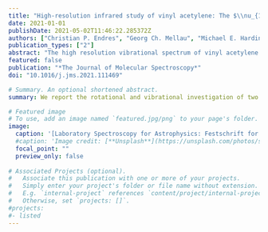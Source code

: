```yaml
---
title: "High-resolution infrared study of vinyl acetylene: The $\\nu_{13}$ (214 cm$^{-1}$) and $\\nu_{18}$ (304 cm$^{-1}$) fundamentals"
date: 2021-01-01
publishDate: 2021-05-02T11:46:22.285372Z
authors: ["Christian P. Endres", "Georg Ch. Mellau", "Michael E. Harding", "Marie-Aline Martin-Drumel", "Holger Lichau", "Sven Thorwirth"]
publication_types: ["2"]
abstract: "The high resolution vibrational spectrum of vinyl acetylene (C<sub>2</sub>H<sub>3</sub>CCH) has been investigated in the far infrared region from 180 to 360 cm$^{-1}$ using the Bruker IFS 120 HR spectrometer at Justus-Liebig-Universität, Gießen, Germany. The two energetically lowest vibrational fundamentals ν$_{13}$ and ν$_{18}$ at 214 cm$^{-1}$ and 304 cm$^{-1}$ , respectively, were measured at a resolution of 0.0016 cm$^{-1}$ . In addition to the fundamental modes, several hot bands originating from either ν$_{13}$ or ν$_{18}$ were observed and analyzed. The spectroscopic analysis was supported by high-level quantum chemical coupled-cluster calculations. In addition to the infrared study, so far unpublished millimeter-wave vibrational satellites that were measured in the course of an earlier study of the pure rotational spectrum of vinyl acetylene in its ground vibrational state ([Thorwirth and Lichau, Astron. Astrophys. 398, L11, 2003](https://www.aanda.org/articles/aa/abs/2003/05/aaek204/aaek204.html)) were added to the data set and are reported here for the first time."
featured: false
publication: "*The Journal of Molecular Spectroscopy*"
doi: "10.1016/j.jms.2021.111469"

# Summary. An optional shortened abstract.
summary: We report the rotational and vibrational investigation of two polar derivatives of adamantane (C<sub>10</sub>H<sub>16</sub>), 1-cyanoadamantane (C<sub>10</sub>H<sub>15</sub>--CN) and 1-isocyanoadamantane (C<sub>10</sub>H<sub>15</sub>--NC), providing all necessary information for an active search of these species in space.

# Featured image
# To use, add an image named `featured.jpg/png` to your page's folder. 
image:
  caption: '[Laboratory Spectroscopy for Astrophysics: Festschrift for Stephan Schlemmer](https://www.sciencedirect.com/journal/journal-of-molecular-spectroscopy/special-issue/104G321Z9MJ) (Special Issue)'
  #caption: 'Image credit: [**Unsplash**](https://unsplash.com/photos/s9CC2SKySJM)'
  focal_point: ""
  preview_only: false
  
# Associated Projects (optional).
#   Associate this publication with one or more of your projects.
#   Simply enter your project's folder or file name without extension.
#   E.g. `internal-project` references `content/project/internal-project/index.md`.
#   Otherwise, set `projects: []`.
#projects:
#- listed
---
```


